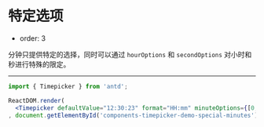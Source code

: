 特定选项
====

-	order: 3

分钟只提供特定的选择，同时可以通过 `hourOptions` 和 `secondOptions` 对小时和秒进行特殊的限定。

---

````jsx
import { Timepicker } from 'antd';

ReactDOM.render(
  <Timepicker defaultValue="12:30:23" format="HH:mm" minuteOptions={[0, 30]} />
, document.getElementById('components-timepicker-demo-special-minutes'));
````
